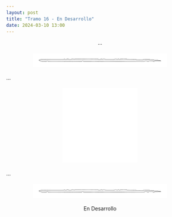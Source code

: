 ```yaml
---
layout: post
title: "Tramo 16 - En Desarrollo"
date: 2024-03-10 13:00
---
```

<div style="text-align: center;">
  <p>...</p>
</div>

<img src="/assets/images/separador.png" alt="Separador" style="display: block; margin: 20px auto;">

...

<img src="/assets/images/timon.png" alt="Timon" style="display: block; margin: 20px auto;">

...

<img src="/assets/images/separador.png" alt="Separador" style="display: block; margin: 20px auto;">

<div style="text-align: center;">
  <p>En Desarrollo</p>
</div>
